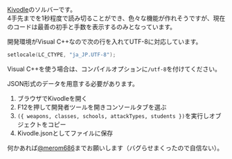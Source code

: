 [Kivodle](https://taktstockjp.github.io/Kivodle/)のソルバーです。  
4手先までを1秒程度で読み切ることができ、色々な機能が作れそうですが、現在のコードは最善の初手と手数を表示するのみとなっています。

開発環境がVisual C++なので次の行を入れてUTF-8に対応しています。
```cpp
setlocale(LC_CTYPE, "ja_JP.UTF-8");
```
Visual C++を使う場合は、コンパイルオプションに`/utf-8`を付けてください。

JSON形式のデータを用意する必要があります。
1. ブラウザでKivodleを開く
1. F12を押して開発者ツールを開きコンソールタブを選ぶ
1. `({ weapons, classes, schools, attackTypes, students })`を実行しオブジェクトをコピー
1. Kivodle.jsonとしてファイルに保存

何かあれば[@merom686](https://x.com/merom686)までお願いします（バグらせまくったので自信ない）。
